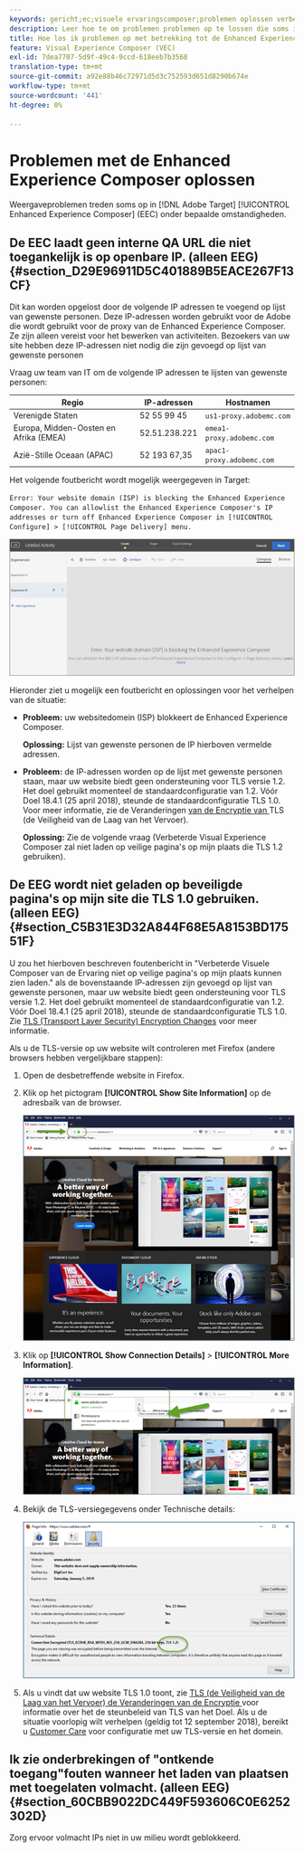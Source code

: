 ```yaml
---
keywords: gericht;ec;visuele ervaringscomposer;problemen oplossen verbeterde ervaringscomposer;het oplossen van problemen
description: Leer hoe te om problemen problemen op te lossen die soms in Adobe [!DNL Target] Verbeterde Composer van de Ervaring (EEC) onder bepaalde voorwaarden voorkomen.
title: Hoe los ik problemen op met betrekking tot de Enhanced Experience Composer?
feature: Visual Experience Composer (VEC)
exl-id: 7dea7707-5d9f-49c4-9ccd-618eeb7b3568
translation-type: tm+mt
source-git-commit: a92e88b46c72971d5d3c752593d651d8290b674e
workflow-type: tm+mt
source-wordcount: '441'
ht-degree: 0%

---
```


# Problemen met de Enhanced Experience Composer oplossen

Weergaveproblemen treden soms op in [!DNL Adobe Target] [!UICONTROL Enhanced Experience Composer] (EEC) onder bepaalde omstandigheden.

## De EEC laadt geen interne QA URL die niet toegankelijk is op openbare IP. (alleen EEG) {#section_D29E96911D5C401889B5EACE267F13CF}

Dit kan worden opgelost door de volgende IP adressen te voegend op lijst van gewenste personen. Deze IP-adressen worden gebruikt voor de Adobe die wordt gebruikt voor de proxy van de Enhanced Experience Composer. Ze zijn alleen vereist voor het bewerken van activiteiten. Bezoekers van uw site hebben deze IP-adressen niet nodig die zijn gevoegd op lijst van gewenste personen

Vraag uw team van IT om de volgende IP adressen te lijsten van gewenste personen:

| Regio | IP-adressen | Hostnamen |
|--- |--- |--- |
| Verenigde Staten | 52 55 99 45 | `us1-proxy.adobemc.com` |
| Europa, Midden-Oosten en Afrika (EMEA) | 52.51.238.221 | `emea1-proxy.adobemc.com` |
| Azië-Stille Oceaan (APAC) | 52 193 67,35 | `apac1-proxy.adobemc.com` |

Het volgende foutbericht wordt mogelijk weergegeven in Target:

`Error: Your website domain (ISP) is blocking the Enhanced Experience Composer. You can allowlist the Enhanced Experience Composer's IP addresses or turn off Enhanced Experience Composer in [!UICONTROL Configure] > [!UICONTROL Page Delivery] menu.`

![](assets/EEC_error.png)

Hieronder ziet u mogelijk een foutbericht en oplossingen voor het verhelpen van de situatie:

* **Probleem:** uw websitedomein (ISP) blokkeert de Enhanced Experience Composer.

   **Oplossing:** Lijst van gewenste personen de IP hierboven vermelde adressen.

* **Probleem:** de IP-adressen worden op de lijst met gewenste personen staan, maar uw website biedt geen ondersteuning voor TLS versie 1.2. Het doel gebruikt momenteel de standaardconfiguratie van 1.2. Vóór Doel 18.4.1 (25 april 2018), steunde de standaardconfiguratie TLS 1.0. Voor meer informatie, zie de Veranderingen [ van de Encryptie van ](/help/c-implementing-target/c-considerations-before-you-implement-target/tls-transport-layer-security-encryption.md#concept_CC1001E9D3AE4BABAF90B8311B0A6451)TLS (de Veiligheid van de Laag van het Vervoer).

   **Oplossing:** Zie de volgende vraag (Verbeterde Visual Experience Composer zal niet laden op veilige pagina&#39;s op mijn plaats die TLS 1.2 gebruiken).

## De EEG wordt niet geladen op beveiligde pagina&#39;s op mijn site die TLS 1.0 gebruiken. (alleen EEG) {#section_C5B31E3D32A844F68E5A8153BD17551F}

U zou het hierboven beschreven foutenbericht in &quot;Verbeterde Visuele Composer van de Ervaring niet op veilige pagina&#39;s op mijn plaats kunnen zien laden.&quot; als de bovenstaande IP-adressen zijn gevoegd op lijst van gewenste personen, maar uw website biedt geen ondersteuning voor TLS versie 1.2. Het doel gebruikt momenteel de standaardconfiguratie van 1.2. Vóór Doel 18.4.1 (25 april 2018), steunde de standaardconfiguratie TLS 1.0. Zie [TLS (Transport Layer Security) Encryption Changes](/help/c-implementing-target/c-considerations-before-you-implement-target/tls-transport-layer-security-encryption.md#concept_CC1001E9D3AE4BABAF90B8311B0A6451) voor meer informatie.

Als u de TLS-versie op uw website wilt controleren met Firefox (andere browsers hebben vergelijkbare stappen):

1. Open de desbetreffende website in Firefox.
1. Klik op het pictogram **[!UICONTROL Show Site Information]** op de adresbalk van de browser.

   ![](assets/firefox_more_info.png)

1. Klik op **[!UICONTROL Show Connection Details]** > **[!UICONTROL More Information]**.

   ![](assets/firefox_more_info_2.png)

1. Bekijk de TLS-versiegegevens onder Technische details:

   ![](assets/firefox_more_info_3.png)

1. Als u vindt dat uw website TLS 1.0 toont, zie [TLS (de Veiligheid van de Laag van het Vervoer) de Veranderingen van de Encryptie ](/help/c-implementing-target/c-considerations-before-you-implement-target/tls-transport-layer-security-encryption.md#concept_CC1001E9D3AE4BABAF90B8311B0A6451) voor informatie over het de steunbeleid van TLS van het Doel. Als u de situatie voorlopig wilt verhelpen (geldig tot 12 september 2018), bereikt u [Customer Care](/help/cmp-resources-and-contact-information.md#reference_ACA3391A00EF467B87930A450050077C) voor configuratie met uw TLS-versie en het domein.

## Ik zie onderbrekingen of &quot;ontkende toegang&quot;fouten wanneer het laden van plaatsen met toegelaten volmacht. (alleen EEG) {#section_60CBB9022DC449F593606C0E6252302D}

Zorg ervoor volmacht IPs niet in uw milieu wordt geblokkeerd.
